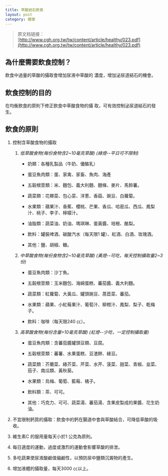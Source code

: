 ```yaml
---
title: 草酸結石飲食
layout: post
category: 健康
---
```


> 原文档链接：[http://www.cgh.org.tw/tw/content/article/healthy/023.pdf](http://www.cgh.org.tw/tw/content/article/healthy/023.pdf)

為什麼需要飲食控制？
-------------------
飲食中過量的草酸的攝取會增加尿液中草酸的
濃度，增加泌尿道結石的機會。

飲食控制的目的
---------------
在均衡飲食的原則下修正飲食中草酸食物的攝
取，可有效控制泌尿道結石的發生。

飲食的原則
-----------

1.  控制含草酸食物的攝取

    1.  *低草酸食物(每份食物含2~10毫克草酸) (綠燈--平日可不限制)*
    
        *   奶類：各種乳製品（牛奶、優酪乳）
        
        *   蛋豆魚肉類：蛋、家禽、家畜、魚肉、海產
        
        *   五榖根莖類：米、麵包、義大利麵、麵條、麥片、馬鈴薯。
        
        *   蔬菜類：花椰菜、包心菜、洋蔥、香菇、豌豆、白蘿蔔。
        
        *   水果類：蘋果汁、香蕉、櫻桃、芒果、香瓜、哈密瓜、西瓜、鳳梨汁、桃子、李子、檸檬汁。
        
        *   油脂類：蔬菜油、奶油、瑪琪琳、蛋黃醬、培根、酪梨。
        
        *   飲料：罐裝啤酒、碳酸汽水（每天限1 罐）、紅酒、白酒、玫瑰酒。
        
        *   其他：鹽、胡椒、糖。
        
    2.  *中草酸食物(每份食物含2~10毫克草酸) (黃燈--可吃，每天控制攝取量2~3份)*
        
        *   蛋豆魚肉類：沙丁魚。
    
        *   五榖根莖類：玉米麵包、海綿蛋糕、蕃茄醬、義大利麵。
        
        *   蔬菜類：紅蘿蔔、大黃瓜、罐頭豌豆、萵苣菜、蕃茄。
        
        *   水果類：蘋果、小紅莓果汁、葡萄汁、柳橙汁、鳳梨、梨子、乾梅子。
        
        *   飲料：咖啡（每天限240 ㏄）。
        
    3.  *高草酸食物(每份含量>10毫克草酸) (紅燈--少吃，一定控制攝取量)*
    
        *   蛋豆魚肉類：含蕃茄醬罐頭豆類、豆腐。
        
        *   五榖根莖類：蕃薯、水果蛋糕、豆渣餅、綠豆。
        
        *   蔬菜類：芥蘭菜、綠芥菜、芹菜、水芹、菠菜、甜菜、青椒、韭菜、茄子、南瓜類、黃秋葵。
        
        *   水果類：烏梅、葡萄、藍莓、橘子。
        
        *   飲料類：茶、可可。
        
        *   其他：巧克力、可可、蔬菜湯、蕃茄湯、含果皮製成的果醬、花生奶油。
    
2.  不宜限制鈣質的攝取：飲食中的鈣在腸道中會與草酸結合，可降低草酸的吸收。
 
3.  維生素C 的服用量每天小於1 公克為原則。

4.  每日適度的運動，過度或激烈的運動會影響草酸的排泄。

5.  多吃蔬果使尿液酸鹼值偏鹼性，以預防尿中鹽類沉澱物的產生。

6.  增加液體的攝取量，每天3000 ㏄以上。
